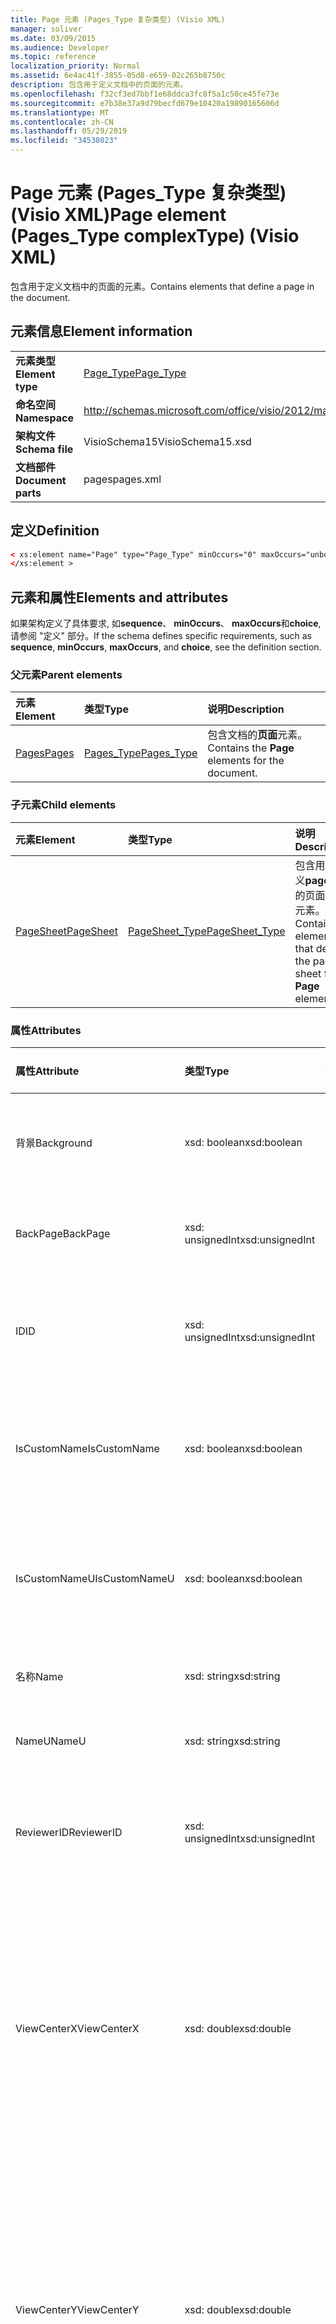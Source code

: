 ```yaml
---
title: Page 元素 (Pages_Type 复杂类型) (Visio XML)
manager: soliver
ms.date: 03/09/2015
ms.audience: Developer
ms.topic: reference
localization_priority: Normal
ms.assetid: 6e4ac41f-3855-05d8-e659-02c265b8750c
description: 包含用于定义文档中的页面的元素。
ms.openlocfilehash: f32cf3ed7bbf1e68ddca3fc8f5a1c50ce45fe73e
ms.sourcegitcommit: e7b38e37a9d79becfd679e10420a19890165606d
ms.translationtype: MT
ms.contentlocale: zh-CN
ms.lasthandoff: 05/29/2019
ms.locfileid: "34538023"
---
```

# <a name="page-element-pagestype-complextype-visio-xml"></a><span data-ttu-id="db91c-103">Page 元素 (Pages_Type 复杂类型) (Visio XML)</span><span class="sxs-lookup"><span data-stu-id="db91c-103">Page element (Pages_Type complexType) (Visio XML)</span></span>

<span data-ttu-id="db91c-104">包含用于定义文档中的页面的元素。</span><span class="sxs-lookup"><span data-stu-id="db91c-104">Contains elements that define a page in the document.</span></span>
  
## <a name="element-information"></a><span data-ttu-id="db91c-105">元素信息</span><span class="sxs-lookup"><span data-stu-id="db91c-105">Element information</span></span>

|||
|:-----|:-----|
|<span data-ttu-id="db91c-106">**元素类型**</span><span class="sxs-lookup"><span data-stu-id="db91c-106">**Element type**</span></span> <br/> |[<span data-ttu-id="db91c-107">Page_Type</span><span class="sxs-lookup"><span data-stu-id="db91c-107">Page_Type</span></span>](page_type-complextypevisio-xml.md) <br/> |
|<span data-ttu-id="db91c-108">**命名空间**</span><span class="sxs-lookup"><span data-stu-id="db91c-108">**Namespace**</span></span> <br/> |http://schemas.microsoft.com/office/visio/2012/main  <br/> |
|<span data-ttu-id="db91c-109">**架构文件**</span><span class="sxs-lookup"><span data-stu-id="db91c-109">**Schema file**</span></span> <br/> |<span data-ttu-id="db91c-110">VisioSchema15</span><span class="sxs-lookup"><span data-stu-id="db91c-110">VisioSchema15.xsd</span></span>  <br/> |
|<span data-ttu-id="db91c-111">**文档部件**</span><span class="sxs-lookup"><span data-stu-id="db91c-111">**Document parts**</span></span> <br/> |<span data-ttu-id="db91c-112">pages</span><span class="sxs-lookup"><span data-stu-id="db91c-112">pages.xml</span></span>  <br/> |
   
## <a name="definition"></a><span data-ttu-id="db91c-113">定义</span><span class="sxs-lookup"><span data-stu-id="db91c-113">Definition</span></span>

```XML
< xs:element name="Page" type="Page_Type" minOccurs="0" maxOccurs="unbounded" >
</xs:element >
```

## <a name="elements-and-attributes"></a><span data-ttu-id="db91c-114">元素和属性</span><span class="sxs-lookup"><span data-stu-id="db91c-114">Elements and attributes</span></span>

<span data-ttu-id="db91c-115">如果架构定义了具体要求, 如**sequence**、 **minOccurs**、 **maxOccurs**和**choice**, 请参阅 "定义" 部分。</span><span class="sxs-lookup"><span data-stu-id="db91c-115">If the schema defines specific requirements, such as **sequence**, **minOccurs**, **maxOccurs**, and **choice**, see the definition section.</span></span> 
  
### <a name="parent-elements"></a><span data-ttu-id="db91c-116">父元素</span><span class="sxs-lookup"><span data-stu-id="db91c-116">Parent elements</span></span>

|<span data-ttu-id="db91c-117">**元素**</span><span class="sxs-lookup"><span data-stu-id="db91c-117">**Element**</span></span>|<span data-ttu-id="db91c-118">**类型**</span><span class="sxs-lookup"><span data-stu-id="db91c-118">**Type**</span></span>|<span data-ttu-id="db91c-119">**说明**</span><span class="sxs-lookup"><span data-stu-id="db91c-119">**Description**</span></span>|
|:-----|:-----|:-----|
|[<span data-ttu-id="db91c-120">Pages</span><span class="sxs-lookup"><span data-stu-id="db91c-120">Pages</span></span>](pages-elementvisio-xml.md) <br/> |[<span data-ttu-id="db91c-121">Pages_Type</span><span class="sxs-lookup"><span data-stu-id="db91c-121">Pages_Type</span></span>](pages_type-complextypevisio-xml.md) <br/> |<span data-ttu-id="db91c-122">包含文档的**页面**元素。</span><span class="sxs-lookup"><span data-stu-id="db91c-122">Contains the **Page** elements for the document.</span></span>  <br/> |
   
### <a name="child-elements"></a><span data-ttu-id="db91c-123">子元素</span><span class="sxs-lookup"><span data-stu-id="db91c-123">Child elements</span></span>

|<span data-ttu-id="db91c-124">**元素**</span><span class="sxs-lookup"><span data-stu-id="db91c-124">**Element**</span></span>|<span data-ttu-id="db91c-125">**类型**</span><span class="sxs-lookup"><span data-stu-id="db91c-125">**Type**</span></span>|<span data-ttu-id="db91c-126">**说明**</span><span class="sxs-lookup"><span data-stu-id="db91c-126">**Description**</span></span>|
|:-----|:-----|:-----|
|[<span data-ttu-id="db91c-127">PageSheet</span><span class="sxs-lookup"><span data-stu-id="db91c-127">PageSheet</span></span>](pagesheet-element-page_type-complextypevisio-xml.md) <br/> |[<span data-ttu-id="db91c-128">PageSheet_Type</span><span class="sxs-lookup"><span data-stu-id="db91c-128">PageSheet_Type</span></span>](pagesheet_type-complextypevisio-xml.md) <br/> |<span data-ttu-id="db91c-129">包含用于定义**page**元素的页面表的元素。</span><span class="sxs-lookup"><span data-stu-id="db91c-129">Contains elements that define the page sheet for a **Page** element.</span></span>  <br/> |
   
### <a name="attributes"></a><span data-ttu-id="db91c-130">属性</span><span class="sxs-lookup"><span data-stu-id="db91c-130">Attributes</span></span>

|<span data-ttu-id="db91c-131">**属性**</span><span class="sxs-lookup"><span data-stu-id="db91c-131">**Attribute**</span></span>|<span data-ttu-id="db91c-132">**类型**</span><span class="sxs-lookup"><span data-stu-id="db91c-132">**Type**</span></span>|<span data-ttu-id="db91c-133">**必需**</span><span class="sxs-lookup"><span data-stu-id="db91c-133">**Required**</span></span>|<span data-ttu-id="db91c-134">**描述**</span><span class="sxs-lookup"><span data-stu-id="db91c-134">**Description**</span></span>|<span data-ttu-id="db91c-135">**可能的值**</span><span class="sxs-lookup"><span data-stu-id="db91c-135">**Possible values**</span></span>|
|:-----|:-----|:-----|:-----|:-----|
|<span data-ttu-id="db91c-136">背景</span><span class="sxs-lookup"><span data-stu-id="db91c-136">Background</span></span>  <br/> |<span data-ttu-id="db91c-137">xsd: boolean</span><span class="sxs-lookup"><span data-stu-id="db91c-137">xsd:boolean</span></span>  <br/> |<span data-ttu-id="db91c-138">可选</span><span class="sxs-lookup"><span data-stu-id="db91c-138">optional</span></span>  <br/> |<span data-ttu-id="db91c-139">指示页面是否为背景页面的标志。</span><span class="sxs-lookup"><span data-stu-id="db91c-139">A flag indicating if the page is a background page.</span></span>  <br/> |<span data-ttu-id="db91c-140">Xsd: boolean 类型的值。</span><span class="sxs-lookup"><span data-stu-id="db91c-140">Values of the xsd:boolean type.</span></span>  <br/> |
|<span data-ttu-id="db91c-141">BackPage</span><span class="sxs-lookup"><span data-stu-id="db91c-141">BackPage</span></span>  <br/> |<span data-ttu-id="db91c-142">xsd: unsignedInt</span><span class="sxs-lookup"><span data-stu-id="db91c-142">xsd:unsignedInt</span></span>  <br/> |<span data-ttu-id="db91c-143">可选</span><span class="sxs-lookup"><span data-stu-id="db91c-143">optional</span></span>  <br/> |<span data-ttu-id="db91c-144">此页面的背景页面的 ID。</span><span class="sxs-lookup"><span data-stu-id="db91c-144">The ID of this page's background page.</span></span>  <br/> |<span data-ttu-id="db91c-145">Xsd: unsignedInt 类型的值。</span><span class="sxs-lookup"><span data-stu-id="db91c-145">Values of the xsd:unsignedInt type.</span></span>  <br/> |
|<span data-ttu-id="db91c-146">ID</span><span class="sxs-lookup"><span data-stu-id="db91c-146">ID</span></span>  <br/> |<span data-ttu-id="db91c-147">xsd: unsignedInt</span><span class="sxs-lookup"><span data-stu-id="db91c-147">xsd:unsignedInt</span></span>  <br/> |<span data-ttu-id="db91c-148">必需</span><span class="sxs-lookup"><span data-stu-id="db91c-148">required</span></span>  <br/> |<span data-ttu-id="db91c-149">元素在其父元素中的唯一 ID。</span><span class="sxs-lookup"><span data-stu-id="db91c-149">The unique ID of the element within its parent element.</span></span>  <br/> |<span data-ttu-id="db91c-150">Xsd: unsignedInt 类型的值。</span><span class="sxs-lookup"><span data-stu-id="db91c-150">Values of the xsd:unsignedInt type.</span></span>  <br/> |
|<span data-ttu-id="db91c-151">IsCustomName</span><span class="sxs-lookup"><span data-stu-id="db91c-151">IsCustomName</span></span>  <br/> |<span data-ttu-id="db91c-152">xsd: boolean</span><span class="sxs-lookup"><span data-stu-id="db91c-152">xsd:boolean</span></span>  <br/> |<span data-ttu-id="db91c-153">可选</span><span class="sxs-lookup"><span data-stu-id="db91c-153">optional</span></span>  <br/> |<span data-ttu-id="db91c-154">指示该名称是否已由用户自定义。</span><span class="sxs-lookup"><span data-stu-id="db91c-154">Indicates whether the name has been customized by the user.</span></span>  <br/> |<span data-ttu-id="db91c-155">Xsd: Boolean 类型的值。</span><span class="sxs-lookup"><span data-stu-id="db91c-155">Values of the xsd:Boolean type.</span></span>  <br/> |
|<span data-ttu-id="db91c-156">IsCustomNameU</span><span class="sxs-lookup"><span data-stu-id="db91c-156">IsCustomNameU</span></span>  <br/> |<span data-ttu-id="db91c-157">xsd: boolean</span><span class="sxs-lookup"><span data-stu-id="db91c-157">xsd:boolean</span></span>  <br/> |<span data-ttu-id="db91c-158">可选</span><span class="sxs-lookup"><span data-stu-id="db91c-158">optional</span></span>  <br/> |<span data-ttu-id="db91c-159">指示是否已由用户自定义通用名称。</span><span class="sxs-lookup"><span data-stu-id="db91c-159">Indicates whether the universal name has been customized by the user.</span></span>  <br/> |<span data-ttu-id="db91c-160">Xsd: Boolean 类型的值。</span><span class="sxs-lookup"><span data-stu-id="db91c-160">Values of the xsd:Boolean type.</span></span>  <br/> |
|<span data-ttu-id="db91c-161">名称</span><span class="sxs-lookup"><span data-stu-id="db91c-161">Name</span></span>  <br/> |<span data-ttu-id="db91c-162">xsd: string</span><span class="sxs-lookup"><span data-stu-id="db91c-162">xsd:string</span></span>  <br/> |<span data-ttu-id="db91c-163">可选</span><span class="sxs-lookup"><span data-stu-id="db91c-163">optional</span></span>  <br/> |<span data-ttu-id="db91c-164">元素的名称。</span><span class="sxs-lookup"><span data-stu-id="db91c-164">The name of the element.</span></span>  <br/> |<span data-ttu-id="db91c-165">Xsd: string 类型的值。</span><span class="sxs-lookup"><span data-stu-id="db91c-165">Values of the xsd:string type.</span></span>  <br/> |
|<span data-ttu-id="db91c-166">NameU</span><span class="sxs-lookup"><span data-stu-id="db91c-166">NameU</span></span>  <br/> |<span data-ttu-id="db91c-167">xsd: string</span><span class="sxs-lookup"><span data-stu-id="db91c-167">xsd:string</span></span>  <br/> |<span data-ttu-id="db91c-168">可选</span><span class="sxs-lookup"><span data-stu-id="db91c-168">optional</span></span>  <br/> |<span data-ttu-id="db91c-169">元素的通用名称。</span><span class="sxs-lookup"><span data-stu-id="db91c-169">The universal name of the element.</span></span>  <br/> |<span data-ttu-id="db91c-170">Xsd: string 类型的值。</span><span class="sxs-lookup"><span data-stu-id="db91c-170">Values of the xsd:string type.</span></span>  <br/> |
|<span data-ttu-id="db91c-171">ReviewerID</span><span class="sxs-lookup"><span data-stu-id="db91c-171">ReviewerID</span></span>  <br/> |<span data-ttu-id="db91c-172">xsd: unsignedInt</span><span class="sxs-lookup"><span data-stu-id="db91c-172">xsd:unsignedInt</span></span>  <br/> |<span data-ttu-id="db91c-173">可选</span><span class="sxs-lookup"><span data-stu-id="db91c-173">optional</span></span>  <br/> |<span data-ttu-id="db91c-174">与标记贴相关的审阅者的 ID。</span><span class="sxs-lookup"><span data-stu-id="db91c-174">The ID of the reviewer associated with the markup overlay.</span></span>  <br/> |<span data-ttu-id="db91c-175">Xsd: unsignedInt 类型的值。</span><span class="sxs-lookup"><span data-stu-id="db91c-175">Values of the xsd:unsignedInt type.</span></span>  <br/> |
|<span data-ttu-id="db91c-176">ViewCenterX</span><span class="sxs-lookup"><span data-stu-id="db91c-176">ViewCenterX</span></span>  <br/> |<span data-ttu-id="db91c-177">xsd: double</span><span class="sxs-lookup"><span data-stu-id="db91c-177">xsd:double</span></span>  <br/> |<span data-ttu-id="db91c-178">可选</span><span class="sxs-lookup"><span data-stu-id="db91c-178">optional</span></span>  <br/> |<span data-ttu-id="db91c-179">**ViewCenterX**和**ViewCenterY**指定在最初打开时, 新视图 (窗口) 假定在页面上的中心点。</span><span class="sxs-lookup"><span data-stu-id="db91c-179">**ViewCenterX** and **ViewCenterY** specify a center point on a page that a new view (window) assumes when it is opened initially.</span></span>  <br/> |<span data-ttu-id="db91c-180">Xsd: double 类型的值。</span><span class="sxs-lookup"><span data-stu-id="db91c-180">Values of the xsd:double type.</span></span>  <br/> |
|<span data-ttu-id="db91c-181">ViewCenterY</span><span class="sxs-lookup"><span data-stu-id="db91c-181">ViewCenterY</span></span>  <br/> |<span data-ttu-id="db91c-182">xsd: double</span><span class="sxs-lookup"><span data-stu-id="db91c-182">xsd:double</span></span>  <br/> |<span data-ttu-id="db91c-183">可选</span><span class="sxs-lookup"><span data-stu-id="db91c-183">optional</span></span>  <br/> |<span data-ttu-id="db91c-184">**ViewCenterX**和**ViewCenterY**指定在最初打开时, 新视图 (窗口) 假定在页面上的中心点。</span><span class="sxs-lookup"><span data-stu-id="db91c-184">**ViewCenterX** and **ViewCenterY** specify a center point on a page that a new view (window) assumes when it is opened initially.</span></span>  <br/> |<span data-ttu-id="db91c-185">Xsd: double 类型的值。</span><span class="sxs-lookup"><span data-stu-id="db91c-185">Values of the xsd:double type.</span></span>  <br/> |
|<span data-ttu-id="db91c-186">ViewScale</span><span class="sxs-lookup"><span data-stu-id="db91c-186">ViewScale</span></span>  <br/> |<span data-ttu-id="db91c-187">xsd: double</span><span class="sxs-lookup"><span data-stu-id="db91c-187">xsd:double</span></span>  <br/> |<span data-ttu-id="db91c-188">可选</span><span class="sxs-lookup"><span data-stu-id="db91c-188">optional</span></span>  <br/> |<span data-ttu-id="db91c-189">打开页面的新视图 (窗口) 时使用的默认放大因子。</span><span class="sxs-lookup"><span data-stu-id="db91c-189">The default magnification factor to use when a new view (window) of the page is opened.</span></span> <span data-ttu-id="db91c-190">例如, 1 = 100%;1.5 = 150%, 依此类推。</span><span class="sxs-lookup"><span data-stu-id="db91c-190">For example, 1 = 100%; 1.5 = 150%, and so on.</span></span>  <br/> |<span data-ttu-id="db91c-191">Xsd: double 类型的值。</span><span class="sxs-lookup"><span data-stu-id="db91c-191">Values of the xsd:double type.</span></span>  <br/> |
   

